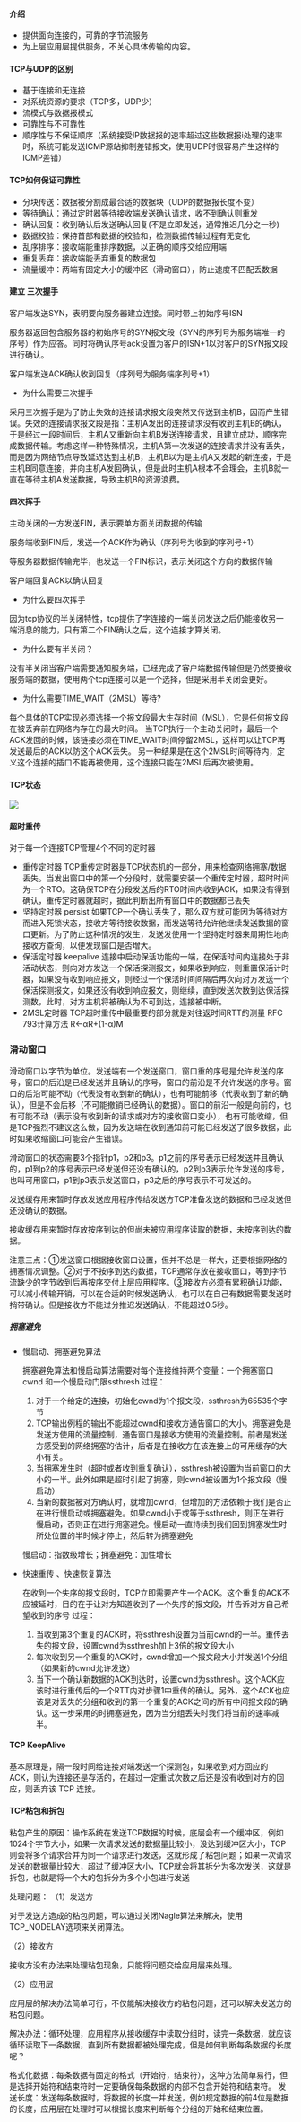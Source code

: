 #### 介绍

* 提供面向连接的，可靠的字节流服务
* 为上层应用层提供服务，不关心具体传输的内容。

#### TCP与UDP的区别
* 基于连接和无连接
* 对系统资源的要求（TCP多，UDP少）
* 流模式与数据报模式
* 可靠性与不可靠性
* 顺序性与不保证顺序（系统接受IP数据报的速率超过这些数据报i处理的速率时，系统可能发送ICMP源站抑制差错报文，使用UDP时很容易产生这样的ICMP差错）


#### TCP如何保证可靠性

* 分块传送：数据被分割成最合适的数据块（UDP的数据报长度不变）
* 等待确认：通过定时器等待接收端发送确认请求，收不到确认则重发
* 确认回复：收到确认后发送确认回复(不是立即发送，通常推迟几分之一秒)
* 数据校验：保持首部和数据的校验和，检测数据传输过程有无变化
* 乱序排序：接收端能重排序数据，以正确的顺序交给应用端
* 重复丢弃：接收端能丢弃重复的数据包
* 流量缓冲：两端有固定大小的缓冲区（滑动窗口），防止速度不匹配丢数据

#### 建立 三次握手

客户端发送SYN，表明要向服务器建立连接。同时带上初始序号ISN

服务器返回包含服务器的初始序号的SYN报文段（SYN的序列号为服务端唯一的序号）作为应答。同时将确认序号ack设置为客户的ISN+1以对客户的SYN报文段进行确认。

客户端发送ACK确认收到回复（序列号为服务端序列号+1）

* 为什么需要三次握手
  
采用三次握手是为了防止失效的连接请求报文段突然又传送到主机B，因而产生错误。失效的连接请求报文段是指：主机A发出的连接请求没有收到主机B的确认，于是经过一段时间后，主机A又重新向主机B发送连接请求，且建立成功，顺序完成数据传输。考虑这样一种特殊情况，主机A第一次发送的连接请求并没有丢失，而是因为网络节点导致延迟达到主机B，主机B以为是主机A又发起的新连接，于是主机B同意连接，并向主机A发回确认，但是此时主机A根本不会理会，主机B就一直在等待主机A发送数据，导致主机B的资源浪费。

#### 四次挥手

主动关闭的一方发送FIN，表示要单方面关闭数据的传输

服务端收到FIN后，发送一个ACK作为确认（序列号为收到的序列号+1）

等服务器数据传输完毕，也发送一个FIN标识，表示关闭这个方向的数据传输

客户端回复ACK以确认回复

* 为什么要四次挥手

因为tcp协议的半关闭特性，tcp提供了字连接的一端关闭发送之后仍能接收另一端消息的能力，只有第二个FIN确认之后，这个连接才算关闭。

* 为什么要有半关闭？

没有半关闭当客户端需要通知服务端，已经完成了客户端数据传输但是仍然要接收服务端的数据，使用两个tcp连接可以是一个选择，但是采用半关闭会更好。

* 为什么需要TIME_WAIT（2MSL）等待?

每个具体的TCP实现必须选择一个报文段最大生存时间（MSL），它是任何报文段在被丢弃前在网络内存在的最大时间。
当TCP执行一个主动关闭时，最后一个ACK发回的时候，该链接必须在TIME_WAIT时间停留2MSL，这样可以让TCP再发送最后的ACK以防这个ACK丢失。
另一种结果是在这个2MSL时间等待内，定义这个连接的插口不能再被使用，这个连接只能在2MSL后再次被使用。

#### TCP状态

![](../views/tcp.png)

#### 超时重传

对于每一个连接TCP管理4个不同的定时器
* 重传定时器
  TCP重传定时器是TCP状态机的一部分，用来检查网络拥塞/数据丢失。当发出窗口中的第一个分段时，就需要安装一个重传定时器，超时时间为一个RTO。这确保TCP在分段发送后的RTO时间内收到ACK，如果没有得到确认，重传定时器就超时，据此判断出所有窗口中的数据都已丢失
* 坚持定时器 persist
  如果TCP一个确认丢失了，那么双方就可能因为等待对方而进入死锁状态，接收方等待接收数据，而发送等待允许他继续发送数据的窗口更新。为了防止这种情况的发生，发送发使用一个坚持定时器来周期性地向接收方查询，以便发现窗口是否增大。
* 保活定时器 keepalive
  连接中启动保活功能的一端，在保活时间内连接处于非活动状态，则向对方发送一个保活探测报文，如果收到响应，则重置保活计时器，如果没有收到响应报文，则经过一个保活时间间隔后再次向对方发送一个保活探测报文，如果还没有收到响应报文，则继续，直到发送次数到达保活探测数，此时，对方主机将被确认为不可到达，连接被中断。
* 2MSL定时器
TCP超时重传中最重要的部分就是对往返时间RTT的测量 RFC 793计算方法  R<-αR+(1-α)M

### 滑动窗口

滑动窗口以字节为单位。发送端有一个发送窗口，窗口重的序号是允许发送的序号，窗口的后沿是已经发送并且确认的序号，窗口的前沿是不允许发送的序号。窗口的后沿可能不动（代表没有收到新的确认），也有可能前移（代表收到了新的确认），但是不会后移（不可能撤销已经确认的数据）。窗口的前沿一般是向前的，也有可能不动（表示没有收到新的请求或对方的接收窗口变小），也有可能收缩，但是TCP强烈不建议这么做，因为发送端在收到通知前可能已经发送了很多数据，此时如果收缩窗口可能会产生错误。

滑动窗口的状态需要3个指针p1，p2和p3。p1之前的序号表示已经发送并且确认的，p1到p2的序号表示已经发送但还没有确认的，p2到p3表示允许发送的序号，也叫可用窗口，p1到p3表示发送窗口，p3之后的序号表示不可发送的。

发送缓存用来暂时存放发送应用程序传给发送方TCP准备发送的数据和已经发送但还没确认的数据。

接收缓存用来暂时存放按序到达的但尚未被应用程序读取的数据，未按序到达的数据。

注意三点：①发送窗口根据接收窗口设置，但并不总是一样大，还要根据网络的拥塞情况调整。②对于不按序到达的数据，TCP通常存放在接收窗口，等到字节流缺少的字节收到后再按序交付上层应用程序。③接收方必须有累积确认功能，可以减小传输开销，可以在合适的时候发送确认，也可以在自己有数据需要发送时捎带确认。但是接收方不能过分推迟发送确认，不能超过0.5秒。

##### 拥塞避免

* 慢启动、拥塞避免算法
  
  拥塞避免算法和慢启动算法需要对每个连接维持两个变量：一个拥塞窗口cwnd 和一个慢启动门限ssthresh
  过程：
  1. 对于一个给定的连接，初始化cwnd为1个报文段，ssthresh为65535个字节
  2. TCP输出例程的输出不能超过cwnd和接收方通告窗口的大小。拥塞避免是发送方使用的流量控制，通告窗口是接收方使用的流量控制。前者是发送方感受到的网络拥塞的估计，后者是在接收方在该连接上的可用缓存的大小有关。
  3. 当拥塞发生时（超时或者收到重复确认），ssthresh被设置为当前窗口的大小的一半。此外如果是超时引起了拥塞，则cwnd被设置为1个报文段（慢启动）
  4. 当新的数据被对方确认时，就增加cwnd，但增加的方法依赖于我们是否正在进行慢启动或拥塞避免。如果cwnd小于或等于ssthresh，则正在进行慢启动，否则正在进行拥塞避免。慢启动一直持续到我们回到拥塞发生时所处位置的半时候才停止，然后转为拥塞避免
  
  慢启动：指数级增长；拥塞避免：加性增长

* 快速重传 、快速恢复算法
  
  在收到一个失序的报文段时，TCP立即需要产生一个ACK。这个重复的ACK不应被延时，目的在于让对方知道收到了一个失序的报文段，并告诉对方自己希望收到的序号
  过程：
  1. 当收到第3个重复的ACK时，将ssthresh设置为当前cwnd的一半。重传丢失的报文段，设置cwnd为ssthresh加上3倍的报文段大小
  2. 每次收到另一个重复的ACK时，cwnd增加一个报文段大小并发送1个分组（如果新的cwnd允许发送）
  3. 当下一个确认新数据的ACK到达时，设置cwnd为ssthresh。这个ACK应该时进行重传后的一个RTT内对步骤1中重传的确认。另外，这个ACK也应该是对丢失的分组和收到的第一个重复的ACK之间的所有中间报文段的确认。这一步采用的时拥塞避免，因为当分组丢失时我们将当前的速率减半。

#### TCP KeepAlive 

基本原理是，隔一段时间给连接对端发送一个探测包，如果收到对方回应的 ACK，则认为连接还是存活的，在超过一定重试次数之后还是没有收到对方的回应，则丢弃该 TCP 连接。

#### TCP粘包和拆包

粘包产生的原因：操作系统在发送TCP数据的时候，底层会有一个缓冲区，例如1024个字节大小，如果一次请求发送的数据量比较小，没达到缓冲区大小，TCP则会将多个请求合并为同一个请求进行发送，这就形成了粘包问题；如果一次请求发送的数据量比较大，超过了缓冲区大小，TCP就会将其拆分为多次发送，这就是拆包，也就是将一个大的包拆分为多个小包进行发送

处理问题：
（1）发送方

对于发送方造成的粘包问题，可以通过关闭Nagle算法来解决，使用TCP_NODELAY选项来关闭算法。

（2）接收方

接收方没有办法来处理粘包现象，只能将问题交给应用层来处理。

（2）应用层

应用层的解决办法简单可行，不仅能解决接收方的粘包问题，还可以解决发送方的粘包问题。

解决办法：循环处理，应用程序从接收缓存中读取分组时，读完一条数据，就应该循环读取下一条数据，直到所有数据都被处理完成，但是如何判断每条数据的长度呢？

格式化数据：每条数据有固定的格式（开始符，结束符），这种方法简单易行，但是选择开始符和结束符时一定要确保每条数据的内部不包含开始符和结束符。
发送长度：发送每条数据时，将数据的长度一并发送，例如规定数据的前4位是数据的长度，应用层在处理时可以根据长度来判断每个分组的开始和结束位置。
